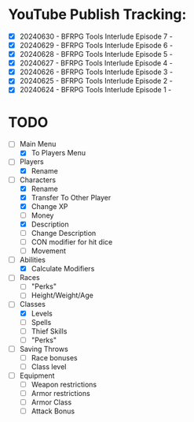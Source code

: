 # YouTube Publish Tracking:
 
 - [x] 20240630 - BFRPG Tools Interlude Episode 7 - 
 - [x] 20240629 - BFRPG Tools Interlude Episode 6 - 
 - [x] 20240628 - BFRPG Tools Interlude Episode 5 - 
 - [x] 20240627 - BFRPG Tools Interlude Episode 4 - 
 - [x] 20240626 - BFRPG Tools Interlude Episode 3 - 
 - [x] 20240625 - BFRPG Tools Interlude Episode 2 - 
 - [x] 20240624 - BFRPG Tools Interlude Episode 1 - 

# TODO

 - [ ] Main Menu
   - [x] To Players Menu
 - [ ] Players
   - [x] Rename
 - [ ] Characters
   - [x] Rename
   - [x] Transfer To Other Player
   - [x] Change XP
   - [ ] Money
   - [x] Description
   - [ ] Change Description
   - [ ] CON modifier for hit dice
   - [ ] Movement
 - [ ] Abilities
   - [x] Calculate Modifiers
 - [ ] Races
   - [ ] "Perks"
   - [ ] Height/Weight/Age
 - [ ] Classes
   - [x] Levels
   - [ ] Spells
   - [ ] Thief Skills
   - [ ] "Perks"
 - [ ] Saving Throws
   - [ ] Race bonuses
   - [ ] Class level
 - [ ] Equipment
   - [ ] Weapon restrictions
   - [ ] Armor restrictions
   - [ ] Armor Class
   - [ ] Attack Bonus